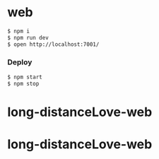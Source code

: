 # web





```bash
$ npm i
$ npm run dev
$ open http://localhost:7001/
```

### Deploy

```bash
$ npm start
$ npm stop
```

# long-distanceLove-web
# long-distanceLove-web
